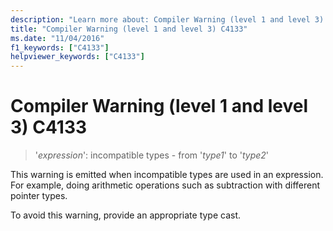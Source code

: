 ```yaml
---
description: "Learn more about: Compiler Warning (level 1 and level 3) C4133"
title: "Compiler Warning (level 1 and level 3) C4133"
ms.date: "11/04/2016"
f1_keywords: ["C4133"]
helpviewer_keywords: ["C4133"]
---
```

# Compiler Warning (level 1 and level 3) C4133

> '*expression*': incompatible types - from '*type1*' to '*type2*'

This warning is emitted when incompatible types are used in an expression. For example, doing arithmetic operations such as subtraction with different pointer types.

To avoid this warning, provide an appropriate type cast.

